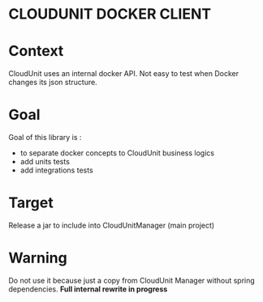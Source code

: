 # CLOUDUNIT DOCKER CLIENT

# Context

CloudUnit uses an internal docker API. Not easy to test when Docker changes its json structure.

# Goal

Goal of this library is :
* to separate docker concepts to CloudUnit business logics
* add units tests
* add integrations tests

# Target

Release a jar to include into CloudUnitManager (main project)

# Warning

Do not use it because just a copy from CloudUnit Manager without spring dependencies.
**Full internal rewrite in progress**
